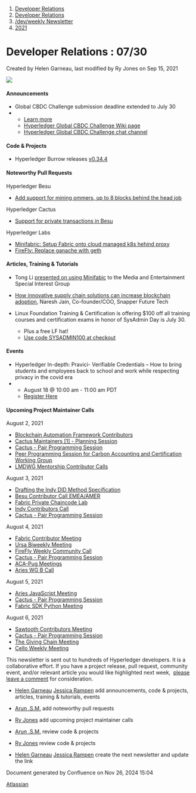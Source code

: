 1. [Developer Relations](index.html)
2. [Developer Relations](Developer-Relations_17170434.html)
3. [/dev/weekly Newsletter](17170445.html)
4. [2021](2021_17170692.html)

# Developer Relations : 07/30

Created by Helen Garneau, last modified by Ry Jones on Sep 15, 2021

![](https://ci5.googleusercontent.com/proxy/MJRSjrctXlb1mME2ABG2bmd6USk_RV1YmMN0IwFTnq8glRSRbLJzh0V5qUIcbOChuHya5NG1I-cT70b6ZaNTwaC4J2E-Hor9uTjrWSCVp0WrYWhNGdQijGkZSxz12C7yGsn43fvqFawLiKE7nw4n6PQZUTM-2lhEnVsqkeEMBLe23PvT=s0-d-e1-ft#http://image.email.thelinuxfoundation.org/lib/fe37157075640475711c73/m/2/0f181714-03b7-4174-9914-2c73127fde89.png)

#### Announcements

- Global CBDC Challenge submission deadline extended to July 30
- - [Learn more](https://www.hyperledger.org/announcements/2021/06/28/hyperledger-supports-global-cbdc-challenge-as-technical-partner)
  - [Hyperledger Global CBDC Challenge Wiki page](https://wiki.hyperledger.org/plugins/servlet/mobile?contentId=51614271#content/view/51614271)
  - [Hyperledger Global CBDC Challenge chat channel](https://chat.hyperledger.org/channel/globalcbdc_challenge)

#### Code &amp; Projects

- Hyperledger Burrow releases [v0.34.4](https://github.com/hyperledger/burrow/releases/tag/v0.34.4)

#### Noteworthy Pull Requests

Hyperledger Besu

- [Add support for mining ommers, up to 8 blocks behind the head job](https://github.com/hyperledger/besu/pull/2576)

Hyperledger Cactus

- [Support for private transactions in Besu](https://github.com/hyperledger/cactus/pull/1168)

Hyperledger Labs

- [Minifabric: Setup Fabric onto cloud managed k8s hehind proxy](https://github.com/hyperledger-labs/minifabric/pull/242)
- [FireFly: Replace ganache with geth](https://github.com/hyperledger-labs/firefly-cli/pull/67)

#### Articles, Training &amp; Tutorials

- Tong Li [presented on using Minifabic](https://www.youtube.com/watch?v=ggoAZA2hu2k) to the Media and Entertainment Special Interest Group
- [How innovative supply chain solutions can increase blockchain adoption](https://www.hyperledger.org/blog/2021/07/26/how-innovative-supply-chain-solutions-can-increase-blockchain-adoption), Naresh Jain, Co-founder/COO, Snapper Future Tech
- Linux Foundation Training &amp; Certification is offering $100 off all training courses and certification exams in honor of SysAdmin Day is July 30.
  
  - Plus a free LF hat!
  - [Use code SYSADMIN100 at checkout](https://bit.ly/3ybOJRE)

#### Events

- Hyperledger In-depth: Pravici- Verifiable Credentials – How to bring students and employees back to school and work while respecting privacy in the covid era
- - August 18 @ 10:00 am - 11:00 am PDT
  - [Register Here](http://bit.ly/3dy3LJu)

#### Upcoming Project Maintainer Calls

August 2, 2021

- [Blockchain Automation Framework Contributors](https://lists.hyperledger.org/g/labs/viewevent?repeatid=31086&eventid=1190572&calstart=2021-08-02)
- [Cactus Maintainers \[1\] - Planning Session](https://lists.hyperledger.org/g/cactus/viewevent?repeatid=32482&eventid=1119664&calstart=2021-08-02)
- [Cactus - Pair Programming Session](https://lists.hyperledger.org/g/cactus/viewevent?repeatid=35080&eventid=1200056&calstart=2021-08-02)
- [Peer Programming Session for Carbon Accounting and Certification Working Group](https://lists.hyperledger.org/g/climate-sig/viewevent?repeatid=31581&eventid=1165256&calstart=2021-08-02)
- [LMDWG Mentorship Contributor Calls](https://lists.hyperledger.org/g/learning-materials-development-wg/viewevent?repeatid=37844&eventid=1197614&calstart=2021-08-02)

August 3, 2021

- [Drafting the Indy DID Method Specification](https://lists.hyperledger.org/g/indy/viewevent?repeatid=32661&eventid=1165193&calstart=2021-08-03)
- [Besu Contributor Call EMEA/AMER](https://lists.hyperledger.org/g/besu/viewevent?repeatid=22223&eventid=1165251&calstart=2021-08-03)
- [Fabric Private Chaincode Lab](https://lists.hyperledger.org/g/fabric/viewevent?repeatid=22096&eventid=1165180&calstart=2021-08-03)
- [Indy Contributors Call](https://lists.hyperledger.org/g/indy/viewevent?repeatid=13838&eventid=1165188&calstart=2021-08-03)
- [Cactus - Pair Programming Session](https://lists.hyperledger.org/g/cactus/viewevent?repeatid=35080&eventid=1200255&calstart=2021-08-03)

August 4, 2021

- [Fabric Contributor Meeting](https://lists.hyperledger.org/g/fabric/viewevent?repeatid=24800&eventid=1165176&calstart=2021-08-04)
- [Ursa Biweekly Meeting](https://lists.hyperledger.org/g/ursa/viewevent?repeatid=22155&eventid=1165218&calstart=2021-08-04)
- [FireFly Weekly Community Call](https://lists.hyperledger.org/g/labs/viewevent?repeatid=37912&eventid=1190574&calstart=2021-08-04)
- [Cactus - Pair Programming Session](https://lists.hyperledger.org/g/cactus/viewevent?repeatid=35080&eventid=1200256&calstart=2021-08-04)
- [ACA-Pug Meetings](https://lists.hyperledger.org/g/aries/viewevent?repeatid=23839&eventid=1165246&calstart=2021-08-04)
- [Aries WG B Call](https://lists.hyperledger.org/g/aries/viewevent?repeatid=21922&eventid=1165244&calstart=2021-08-04)

August 5, 2021

- [Aries JavaScript Meeting](https://lists.hyperledger.org/g/aries/viewevent?repeatid=35824&eventid=1165235&calstart=2021-08-05)
- [Cactus - Pair Programming Session](https://lists.hyperledger.org/g/cactus/viewevent?repeatid=35080&eventid=1200257&calstart=2021-08-05)
- [Fabric SDK Python Meeting](https://lists.hyperledger.org/g/fabric/viewevent?repeatid=23592&eventid=1165173&calstart=2021-08-05)

August 6, 2021

- [Sawtooth Contributors Meeting](https://lists.hyperledger.org/g/sawtooth/viewevent?repeatid=31304&eventid=1165203&calstart=2021-08-06)
- [Cactus - Pair Programming Session](https://lists.hyperledger.org/g/cactus/viewevent?repeatid=35080&eventid=1200258&calstart=2021-08-06)
- [The Giving Chain Meeting](https://lists.hyperledger.org/g/learning-materials-development-wg/viewevent?repeatid=38091&eventid=1197620&calstart=2021-08-06)
- [Cello Weekly Meeting](https://lists.hyperledger.org/g/cello/viewevent?repeatid=20636&eventid=1165171&calstart=2021-08-06)

This newsletter is sent out to hundreds of Hyperledger developers. It is a collaborative effort. If you have a project release, pull request, community event, and/or relevant article you would like highlighted next week,  [please leave a comment](https://lf-hyperledger.atlassian.net/wiki/pages/viewpage.action?pageId=17170465) for consideration.

- [Helen Garneau](https://lf-hyperledger.atlassian.net/wiki/people/60da2fc7285656006a667081?ref=confluence) [Jessica Rampen](https://lf-hyperledger.atlassian.net/wiki/people/5c2e4c479bcfd72df10109cc?ref=confluence) add announcements, code &amp; projects, articles, training &amp; tutorials, events
- [Arun .S.M.](https://lf-hyperledger.atlassian.net/wiki/people/621a0e5097d313006ba7386a?ref=confluence) add noteworthy pull requests
  
- [Ry Jones](https://lf-hyperledger.atlassian.net/wiki/people/557058:078cecfc-fb17-4d9a-8759-b5b74efa6850?ref=confluence) add upcoming project maintainer calls
- [Arun .S.M.](https://lf-hyperledger.atlassian.net/wiki/people/621a0e5097d313006ba7386a?ref=confluence) review code &amp; projects
- [Ry Jones](https://lf-hyperledger.atlassian.net/wiki/people/557058:078cecfc-fb17-4d9a-8759-b5b74efa6850?ref=confluence) review code &amp; projects
- [Helen Garneau](https://lf-hyperledger.atlassian.net/wiki/people/60da2fc7285656006a667081?ref=confluence) [Jessica Rampen](https://lf-hyperledger.atlassian.net/wiki/people/5c2e4c479bcfd72df10109cc?ref=confluence) create the next newsletter and update the link

Document generated by Confluence on Nov 26, 2024 15:04

[Atlassian](http://www.atlassian.com/)

